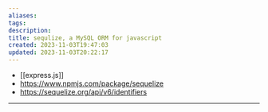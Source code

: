 ```yaml
---
aliases: 
tags: 
description:
title: sequlize, a MySQL ORM for javascript
created: 2023-11-03T19:47:03
updated: 2023-11-03T20:22:17
---
```

- [[express.js]]
- <https://www.npmjs.com/package/sequelize>
- <https://sequelize.org/api/v6/identifiers>
___
